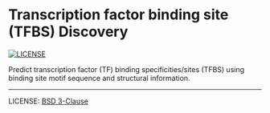 # Transcription factor binding site (TFBS) Discovery

[![LICENSE](https://img.shields.io/badge/License-BSD%203--Clause-blue.svg)](https://github.com/akshayparopkari/discover_tfbs/blob/master/README.md)

Predict transcription factor (TF) binding specificities/sites (TFBS) using binding site motif sequence and structural information.

---



LICENSE: [BSD 3-Clause](https://github.com/akshayparopkari/discover_tfbs/blob/master/LICENSE)
